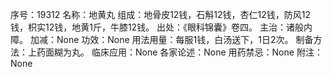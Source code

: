 序号：19312
名称：地黄丸
组成：地骨皮12钱，石斛12钱，杏仁12钱，防风12钱，枳实12钱，地黄1斤，牛膝12钱。
出处：《眼科锦囊》卷四。
主治：诸般内障。
加减：None
功效：None
用法用量：每服1钱，白汤送下，1日2次。
制备方法：上药面糊为丸。
临床应用：None
各家论述：None
用药禁忌：None
附注：None
